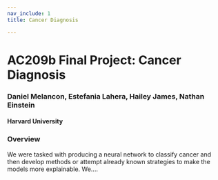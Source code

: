```yaml
---
nav_include: 1
title: Cancer Diagnosis

---
```


# AC209b Final Project: Cancer Diagnosis


### Daniel Melancon, Estefania Lahera, Hailey James, Nathan Einstein
#### Harvard University

### Overview

We were tasked with producing a neural network to classify cancer and then develop methods or attempt already known strategies to make the models more explainable. We....

